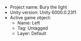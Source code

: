 <!-- UNITY CODE ASSIST INSTRUCTIONS START -->
- Project name: Bury the light
- Unity version: Unity 6000.0.23f1
- Active game object:
  - Name: Left
  - Tag: Untagged
  - Layer: Default
<!-- UNITY CODE ASSIST INSTRUCTIONS END -->